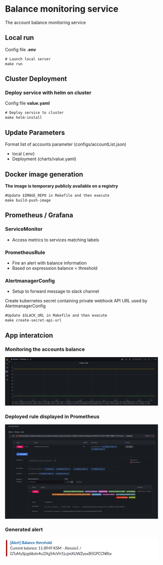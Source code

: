 
# Balance monitoring service
The account balance monitoring service

## Local run
Config file **.env**

```
# Launch local server
make run 
```

## Cluster Deployment

### Deploy service with helm on cluster
Config file **value.yaml**

```
# Deploy service to cluster
make helm-install 
```

## Update Parameters

Format list of accounts parameter (configs/accountList.json)

- local (.env) 
- Deployment (charts/value.yaml)

## Docker image generation
**The image is temporary publicly available on a registry**
```
#Update $IMAGE_REPO in Makefile and then execute
make build-push-image
```

## Prometheus / Grafana

### ServiceMonitor
- Access metrics to services matching labels

### PrometheusRule
- Fire an alert with balance information
- Based on expresssion balance < threshold

### AlertmanagerConfig
- Setup to forward message to slack channel

Create kubernetes secret containing private webhook API URL used by AlertmanagerConfig

```
#Update $SLACK_URL in Makefile and then execute
make create-secret-api-url
```


## App interatcion

### Monitoring the accounts balance
![Monitor](images/monitorBalances.png)

### Deployed rule displayed in Prometheus 
![Alert](images/alertRule.png)

### Generated alert 
![Message](images/alertSlack.png)